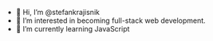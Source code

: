 - 👋 Hi, I’m @stefankrajisnik
- 👀 I’m interested in becoming full-stack web development.
- 🌱 I’m currently learning JavaScript
